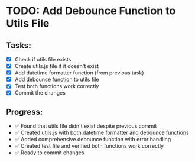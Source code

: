 # TODO: Add Debounce Function to Utils File

## Tasks:
- [x] Check if utils file exists
- [x] Create utils.js file if it doesn't exist
- [x] Add datetime formatter function (from previous task)
- [x] Add debounce function to utils file
- [x] Test both functions work correctly
- [x] Commit the changes

## Progress:
- ✅ Found that utils file didn't exist despite previous commit
- ✅ Created utils.js with both datetime formatter and debounce functions
- ✅ Added comprehensive debounce function with error handling
- ✅ Created test file and verified both functions work correctly
- ✅ Ready to commit changes
